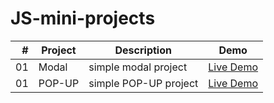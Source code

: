 # JS-mini-projects

|   # | Project | Description           |                                 Demo                                  |
| --: | ------- | --------------------- | :-------------------------------------------------------------------: |
|  01 | Modal   | simple modal project  | [Live Demo](https://arina-fathian.github.io/JS-mini-projects/modal/)  |
|  01 | POP-UP  | simple POP-UP project | [Live Demo](https://arina-fathian.github.io/JS-mini-projects/pop-up/) |
